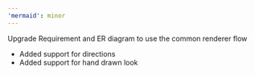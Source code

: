 ```yaml
---
'mermaid': minor
---
```


Upgrade Requirement and ER diagram to use the common renderer flow

- Added support for directions
- Added support for hand drawn look
